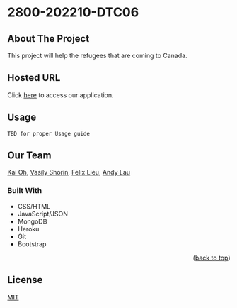 # 2800-202210-DTC06

<!-- ABOUT THE PROJECT -->
## About The Project


This project will help the refugees that are coming to Canada.

## Hosted URL

Click [here](https://warm-cove-79874.herokuapp.com/pages/index.html) to access our application.

## Usage

```
TBD for proper Usage guide
```

## Our Team

[Kai Oh](https://github.com/kaioh08),
[Vasily Shorin](https://github.com/vasshorin),
[Felix Lieu](https://github.com/mScrub),
[Andy Lau](https://github.com/andyhplau)


### Built With

* CSS/HTML
* JavaScript/JSON
* MongoDB
* Heroku
* Git
* Bootstrap

<p align="right">(<a href="#top">back to top</a>)</p>


## License
[MIT](https://choosealicense.com/licenses/mit/)

